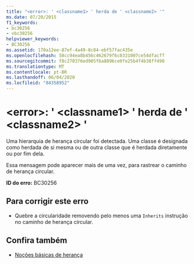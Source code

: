 ```yaml
---
title: "<error>: ' <classname1> ' herda de ' <classname2> '"
ms.date: 07/20/2015
f1_keywords:
- bc30256
- vbc30256
helpviewer_keywords:
- BC30256
ms.assetid: 170a12ee-87ef-4a49-8c84-ebf57fac435e
ms.openlocfilehash: 58cc94ea8b456c462679f6c0331007ce54dfacff
ms.sourcegitcommit: f8c270376ed905f6a8896ce0fe25b4f4b38ff498
ms.translationtype: MT
ms.contentlocale: pt-BR
ms.lasthandoff: 06/04/2020
ms.locfileid: "84358952"
---
```

# <a name="error-classname1-inherits-from-classname2"></a>\<error>: ' \<classname1> ' herda de ' \<classname2> '
Uma hierarquia de herança circular foi detectada. Uma classe é designada como herdada de si mesma ou de outra classe que é herdada diretamente ou por fim dela.  
  
 Essa mensagem pode aparecer mais de uma vez, para rastrear o caminho de herança circular.  
  
 **ID do erro:** BC30256  
  
## <a name="to-correct-this-error"></a>Para corrigir este erro  
  
- Quebre a circularidade removendo pelo menos uma `Inherits` instrução no caminho de herança circular.  
  
## <a name="see-also"></a>Confira também

- [Noções básicas de herança](../programming-guide/language-features/objects-and-classes/inheritance-basics.md)
